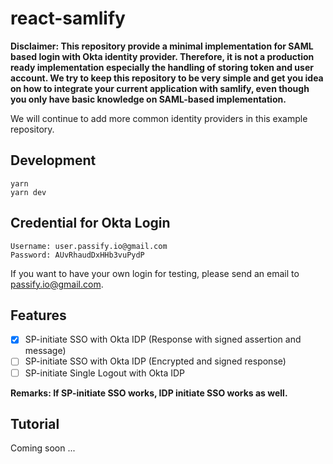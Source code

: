 # react-samlify

**Disclaimer: This repository provide a minimal implementation for SAML based login with Okta identity provider. Therefore, it is not a production ready implementation especially the handling of storing token and user account. We try to keep this repository to be very simple and get you idea on how to integrate your current application with samlify, even though you only have basic knowledge on SAML-based implementation.**

We will continue to add more common identity providers in this example repository.

## Development

```console
yarn
yarn dev
```

## Credential for Okta Login

```
Username: user.passify.io@gmail.com
Password: AUvRhaudDxHHb3vuPydP
```

If you want to have your own login for testing, please send an email to passify.io@gmail.com.

## Features

- [x] SP-initiate SSO with Okta IDP (Response with signed assertion and message)
- [ ] SP-initiate SSO with Okta IDP (Encrypted and signed response)
- [ ] SP-initiate Single Logout with Okta IDP

**Remarks: If SP-initiate SSO works, IDP initiate SSO works as well.**

## Tutorial

Coming soon ...